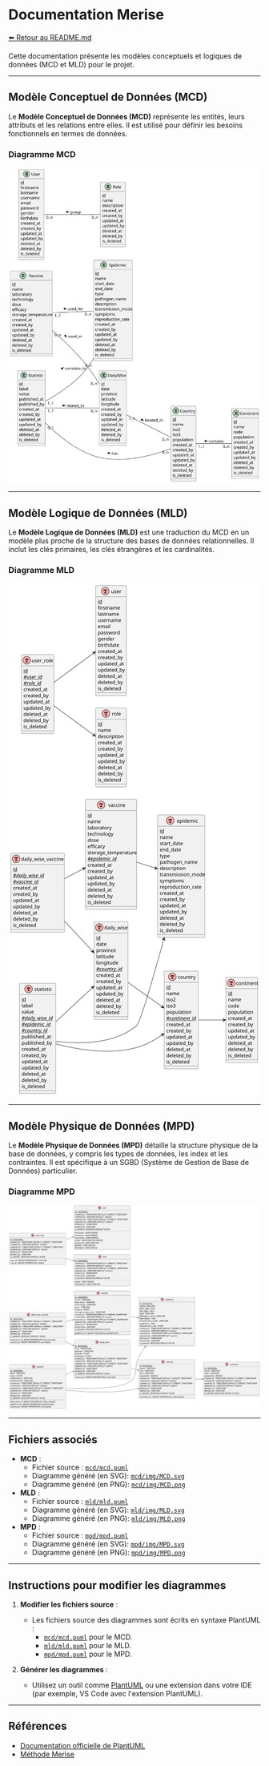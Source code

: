 # Documentation Merise

[⬅️ Retour au README.md](/README.md)

Cette documentation présente les modèles conceptuels et logiques de données (MCD et MLD) pour le projet.

---

## Modèle Conceptuel de Données (MCD)

Le **Modèle Conceptuel de Données (MCD)** représente les entités, leurs attributs et les relations entre elles. Il est utilisé pour définir les besoins fonctionnels en termes de données.

### Diagramme MCD

![Modèle Conceptuel de Données](mcd/img/MCD.svg)

---

## Modèle Logique de Données (MLD)

Le **Modèle Logique de Données (MLD)** est une traduction du MCD en un modèle plus proche de la structure des bases de données relationnelles. Il inclut les clés primaires, les clés étrangères et les cardinalités.

### Diagramme MLD

![Modèle Logique de Données](mld/img/MLD.svg)

---

## Modèle Physique de Données (MPD)

Le **Modèle Physique de Données (MPD)** détaille la structure physique de la base de données, y compris les types de données, les index et les contraintes. Il est spécifique à un SGBD (Système de Gestion de Base de Données) particulier.

### Diagramme MPD

![Modèle Physique de Données](mpd/img/MPD.svg)

---

## Fichiers associés

- **MCD** :
  - Fichier source : [`mcd/mcd.puml`](mcd/mcd.puml)
  - Diagramme généré (en SVG): [`mcd/img/MCD.svg`](mcd/img/MCD.svg)
  - Diagramme généré (en PNG): [`mcd/img/MCD.png`](mcd/img/MCD.png)
- **MLD** :
  - Fichier source : [`mld/mld.puml`](mld/mld.puml)
  - Diagramme généré (en SVG): [`mld/img/MLD.svg`](mld/img/MLD.svg)
  - Diagramme généré (en PNG): [`mld/img/MLD.png`](mld/img/MLD.png)
- **MPD** :
  - Fichier source : [`mpd/mpd.puml`](mpd/mpd.puml)
  - Diagramme généré (en SVG): [`mpd/img/MPD.svg`](mpd/img/MPD.svg)
  - Diagramme généré (en PNG): [`mpd/img/MPD.png`](mpd/img/MPD.png)

---

## Instructions pour modifier les diagrammes

1. **Modifier les fichiers source** :
   - Les fichiers source des diagrammes sont écrits en syntaxe PlantUML :
     - [`mcd/mcd.puml`](mcd/mcd.puml) pour le MCD.
     - [`mld/mld.puml`](mld/mld.puml) pour le MLD.
     - [`mpd/mpd.puml`](mpd/mpd.puml) pour le MPD.

2. **Générer les diagrammes** :
   - Utilisez un outil comme [PlantUML](https://plantuml.com/) ou une extension dans votre IDE (par exemple, VS Code avec l'extension PlantUML).

---

## Références

- [Documentation officielle de PlantUML](https://plantuml.com/)
- [Méthode Merise](https://fr.wikipedia.org/wiki/Merise)

